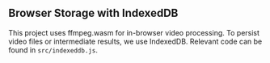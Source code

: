 ## Browser Storage with IndexedDB

This project uses ffmpeg.wasm for in-browser video processing.
To persist video files or intermediate results, we use IndexedDB.
Relevant code can be found in `src/indexeddb.js`.
